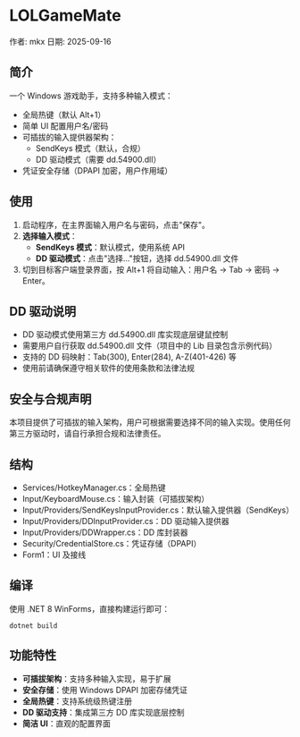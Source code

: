 # LOLGameMate

作者: mkx
日期: 2025-09-16

## 简介
一个 Windows 游戏助手，支持多种输入模式：
- 全局热键（默认 Alt+1）
- 简单 UI 配置用户名/密码
- 可插拔的输入提供器架构：
  - SendKeys 模式（默认，合规）
  - DD 驱动模式（需要 dd.54900.dll）
- 凭证安全存储（DPAPI 加密，用户作用域）

## 使用
1. 启动程序，在主界面输入用户名与密码，点击"保存"。
2. **选择输入模式**：
   - **SendKeys 模式**：默认模式，使用系统 API
   - **DD 驱动模式**：点击"选择..."按钮，选择 dd.54900.dll 文件
3. 切到目标客户端登录界面，按 Alt+1 将自动输入：用户名 -> Tab -> 密码 -> Enter。

## DD 驱动说明
- DD 驱动模式使用第三方 dd.54900.dll 库实现底层键鼠控制
- 需要用户自行获取 dd.54900.dll 文件（项目中的 Lib 目录包含示例代码）
- 支持的 DD 码映射：Tab(300), Enter(284), A-Z(401-426) 等
- 使用前请确保遵守相关软件的使用条款和法律法规

## 安全与合规声明
本项目提供了可插拔的输入架构，用户可根据需要选择不同的输入实现。使用任何第三方驱动时，请自行承担合规和法律责任。

## 结构
- Services/HotkeyManager.cs：全局热键
- Input/KeyboardMouse.cs：输入封装（可插拔架构）
- Input/Providers/SendKeysInputProvider.cs：默认输入提供器（SendKeys）
- Input/Providers/DDInputProvider.cs：DD 驱动输入提供器
- Input/Providers/DDWrapper.cs：DD 库封装器
- Security/CredentialStore.cs：凭证存储（DPAPI）
- Form1：UI 及接线

## 编译
使用 .NET 8 WinForms，直接构建运行即可：
```
dotnet build
```

## 功能特性
- **可插拔架构**：支持多种输入实现，易于扩展
- **安全存储**：使用 Windows DPAPI 加密存储凭证
- **全局热键**：支持系统级热键注册
- **DD 驱动支持**：集成第三方 DD 库实现底层控制
- **简洁 UI**：直观的配置界面